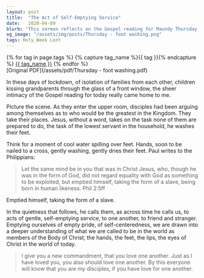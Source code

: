 ```yaml
---
layout: post
title:  "The Act of Self-Emptying Service"
date:   2020-04-09
blurb: "This sermon reflects on the Gospel reading for Maundy Thursday 2020, which emphasizes Jesus' act of washing his disciples' feet. It discusses the significance of this act as a symbol of self-emptying service and humility. The sermon encourages us to emulate this act in our lives, to empty ourselves of pride and self-centeredness, and to love one another as Jesus loved us."
og_image: "/assets/img/posts/Thursday - foot washing.png"
tags: Holy_Week Lent
---    
```

<div class="tag-pills">
  {% for tag in page.tags %}
    {% capture tag_name %}{{ tag }}{% endcapture %}
    <a href="{{ site.baseurl }}/tag/{{ tag_name }}" class="tag-pill">{{ tag_name }}</a>
  {% endfor %}
</div>
[Original PDF](/assets/pdf/Thursday - foot washing.pdf)

In these days of lockdown, of isolation of families from each other, children kissing grandparents through the glass of a front window, the sheer intimacy of the Gospel reading for today really came home to me.

Picture the scene. As they enter the upper room, disciples had been arguing among themselves as to who would be the greatest in the Kingdom. They take their places. Jesus, without a word, takes on the task none of them are prepared to do, the task of the lowest servant in the household, he washes their feet.

Think for a moment of cool water spilling over feet. Hands, soon to be nailed to a cross, gently washing, gently dries their feet. Paul writes to the Philippians:

> Let the same mind be in you that was in Christ Jesus,
> who, though he was in the form of God,
> did not regard equality with God
> as something to be exploited,
> but emptied himself,
> taking the form of a slave,
> being born in human likeness. Phil 2:5ff

Emptied himself, taking the form of a slave.

In the quietness that follows, he calls them, as across time he calls us, to acts of gentle, self-emptying service, to one another, to friend and stranger. Emptying ourselves of empty pride, of self-centeredness, we are drawn into a deeper understanding of what we are called to be in the world as members of the Body of Christ, the hands, the feet, the lips, the eyes of Christ in the world of today.

> I give you a new commandment, that you love one another. Just as I have loved you, you also should love one another. By this everyone will know that you are my disciples, if you have love for one another.
